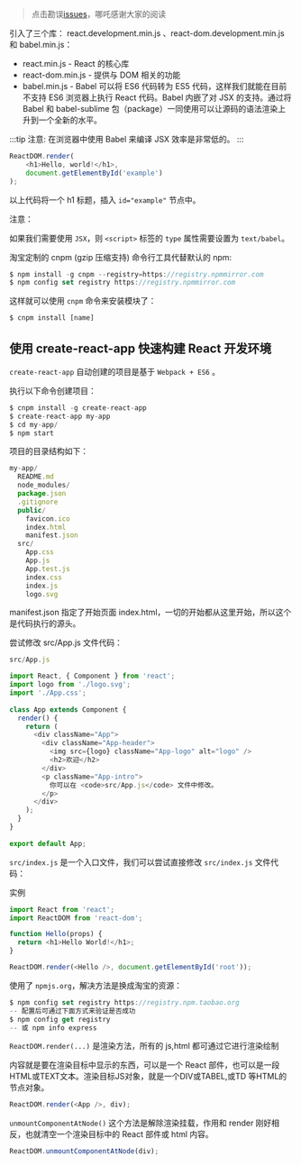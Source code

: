 > 点击勘误[issues](https://github.com/webVueBlog/learn-React/issues)，哪吒感谢大家的阅读

引入了三个库： react.development.min.js 、react-dom.development.min.js 和 babel.min.js：

- react.min.js - React 的核心库
- react-dom.min.js - 提供与 DOM 相关的功能
- babel.min.js - Babel 可以将 ES6 代码转为 ES5 代码，这样我们就能在目前不支持 ES6 浏览器上执行 React 代码。Babel 内嵌了对 JSX 的支持。通过将 Babel 和 babel-sublime 包（package）一同使用可以让源码的语法渲染上升到一个全新的水平。

:::tip
注意: 在浏览器中使用 Babel 来编译 JSX 效率是非常低的。
:::

```js
ReactDOM.render(
    <h1>Hello, world!</h1>,
    document.getElementById('example')
);
```

以上代码将一个 h1 标题，插入 `id="example"` 节点中。

注意：

如果我们需要使用 `JSX`，则 `<script>` 标签的 `type` 属性需要设置为 `text/babel`。

淘宝定制的 cnpm (gzip 压缩支持) 命令行工具代替默认的 npm:

```js
$ npm install -g cnpm --registry=https://registry.npmmirror.com
$ npm config set registry https://registry.npmmirror.com
```

这样就可以使用 `cnpm` 命令来安装模块了：

```js
$ cnpm install [name]
```

## 使用 create-react-app 快速构建 React 开发环境

`create-react-app` 自动创建的项目是基于 `Webpack + ES6` 。

执行以下命令创建项目：

```js
$ cnpm install -g create-react-app
$ create-react-app my-app
$ cd my-app/
$ npm start
```

项目的目录结构如下：

```js
my-app/
  README.md
  node_modules/
  package.json
  .gitignore
  public/
    favicon.ico
    index.html
    manifest.json
  src/
    App.css
    App.js
    App.test.js
    index.css
    index.js
    logo.svg
```

manifest.json 指定了开始页面 index.html，一切的开始都从这里开始，所以这个是代码执行的源头。

尝试修改 src/App.js 文件代码：

```js
src/App.js

import React, { Component } from 'react';
import logo from './logo.svg';
import './App.css';
 
class App extends Component {
  render() {
    return (
      <div className="App">
        <div className="App-header">
          <img src={logo} className="App-logo" alt="logo" />
          <h2>欢迎</h2>
        </div>
        <p className="App-intro">
          你可以在 <code>src/App.js</code> 文件中修改。
        </p>
      </div>
    );
  }
}
 
export default App;
```

`src/index.js` 是一个入口文件，我们可以尝试直接修改 `src/index.js` 文件代码：

实例

```js
import React from 'react';
import ReactDOM from 'react-dom';

function Hello(props) {
  return <h1>Hello World!</h1>;
}

ReactDOM.render(<Hello />, document.getElementById('root'));
```

使用了 `npmjs.org`，解决方法是换成淘宝的资源：

```js
$ npm config set registry https://registry.npm.taobao.org
-- 配置后可通过下面方式来验证是否成功
$ npm config get registry
-- 或 npm info express
```

`ReactDOM.render(...)` 是渲染方法，所有的 js,html 都可通过它进行渲染绘制

内容就是要在渲染目标中显示的东西，可以是一个 React 部件，也可以是一段HTML或TEXT文本。渲染目标JS对象，就是一个DIV或TABEL,或TD 等HTML的节点对象。

```js
ReactDOM.render(<App />, div);
```

`unmountComponentAtNode()` 这个方法是解除渲染挂载，作用和 render 刚好相反，也就清空一个渲染目标中的 React 部件或 html 内容。

```js
ReactDOM.unmountComponentAtNode(div);
```
